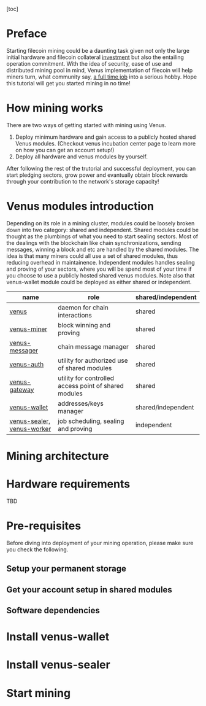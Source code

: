 [toc]

# Preface

Starting filecoin mining could be a daunting task given not only the large initial hardware and filecoin collateral [investment](https://filscan.io/calculator) but also the entailing operation commitment. With the idea of security, ease of use and distributed mining pool in mind, Venus implementation of filecoin will help miners turn, what community say, [a full time job](https://filecoinproject.slack.com/archives/CEGN061C5/p1610810730117900?thread_ts=1610809298.116800&cid=CEGN061C5) into a serious hobby. Hope this tutorial will get you started mining in no time! 

# How mining works 

There are two ways of getting started with mining using Venus. 

1. Deploy minimum hardware and gain access to a publicly hosted shared Venus modules. (Checkout venus incubation center page to learn more on how you can get an account setup!)
2. Deploy all hardware and venus modules by yourself.

After following the rest of the trutorial and successful deployment, you can start pledging sectors, grow power and evantually obtain block rewards through your contribution to the network's storage capacity!

# Venus modules introduction

Depending on its role in a mining cluster, modules could be loosely broken down into two category: shared and independent. Shared modules could be thought as the plumbings of what you need to start sealing sectors. Most of the dealings with the blockchain like chain synchronizations, sending messages, winning a block and etc are handled by the shared modules. The idea is that many miners could all use a set of shared modules, thus reducing overhead in maintainence. Independent modules handles sealing and proving of your sectors, where you will be spend most of your time if you choose to use a publicly hosted shared venus modules. Note also that venus-wallet module could be deployed as either shared or independent. 

| name                                                         | role                                                  | shared/independent |
| ------------------------------------------------------------ | ----------------------------------------------------- | ------------------ |
| [venus](https://github.com/filecoin-project/venus)           | daemon for chain interactions                         | shared             |
| [venus-miner](https://github.com/filecoin-project/venus-miner) | block winning and proving                             | shared             |
| [venus-messager](https://github.com/filecoin-project/venus-messager) | chain message manager                                 | shared             |
| [venus-auth](https://github.com/filecoin-project/venus-auth) | utility for authorized use of shared modules          | shared             |
| [venus-gateway](https://github.com/ipfs-force-community/venus-gateway) | utility for controlled access point of shared modules | shared             |
| [venus-wallet](https://github.com/filecoin-project/venus-wallet) | addresses/keys manager                                | shared/independent |
| [venus-sealer](https://github.com/filecoin-project/venus-sealer), [venus-worker](https://github.com/filecoin-project/venus-sealer) | job scheduling, sealing and proving                   | independent        |

# Mining architecture



 # Hardware requirements

TBD

# Pre-requisites

Before diving into deployment of your mining operation, please make sure you check the following. 

## Setup your permanent storage

##  Get your account setup in shared modules

## Software dependencies

# Install venus-wallet

# Install venus-sealer

# Start mining

